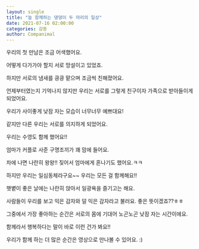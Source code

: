 ```yaml
---
layout: single
title: "늘 함께하는 댕댕이 두 마리의 일상"
date: 2021-07-16 02:00:00
categories: 감동
author: Companimal
---
```


우리의 첫 만남은 조금 어색했어요.

어떻게 다가가야 할지 서로 망설이고 있었죠.

하지만 서로의 냄새를 킁킁 맡으며 조금씩 친해졌어요.

언제부터였는지 기억나지 않지만 우리는 서로를 그렇게 친구이자 가족으로 받아들이게 되었어요.

우리가 사이좋게 낮잠 자는 모습이 너무너무 예쁘대요!

같지만 다른 우리는 서로를 의지하게 되었어요.

우리는 수영도 함께 했어요!!

엄마가 커플로 사준 구명조끼가 꽤 맘에 들어요.

차에 나면 나란히 왕왕!! 짖어서 엄마에게 혼나기도 했어요.ㅋㅋ

하지만 우리는 일심동체라구요~~ 우리는 모든 걸 함께해요!!

햇볕이 좋은 날에는 나란히 앉아서 일광욕을 즐기고는 해요.

사람들이 우리를 보고 익은 감자와 덜 익은 감자라고 불러요. 좋은 뜻이겠죠??ㅎㅎ

그중에서 가장 좋아하는 순간은 서로의 몸에 기대어 노곤노곤 낮잠 자는 시간이에요.

함께라서 행복하다는 말이 바로 이런 건가 봐요!!

우리가 함께 하는 더 많은 순간은 영상으로 만나볼 수 있어요. :)
